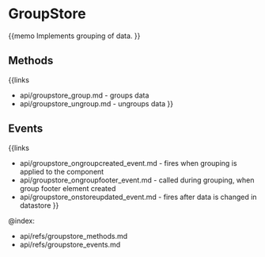 GroupStore 
=============


{{memo Implements grouping of data. }}



Methods
-------

{{links
- api/groupstore_group.md - groups data
- api/groupstore_ungroup.md - ungroups data
}}


Events
------

{{links
- api/groupstore_ongroupcreated_event.md - fires when grouping is applied to the component
- api/groupstore_ongroupfooter_event.md - called during grouping, when group footer element created
- api/groupstore_onstoreupdated_event.md - fires after data is changed in datastore
}}




@index:
- api/refs/groupstore_methods.md
- api/refs/groupstore_events.md

